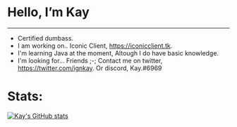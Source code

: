 # Hello, **I’m Kay**
---------------------------------
- Certified dumbass.
- I am working on.. Iconic Client, https://iconicclient.tk.
- I'm learning Java at the moment, Altough I do have basic knowledge.
- I'm looking for... Friends ;-;
Contact me on twitter, https://twitter.com/ignkay. Or discord, Kay.#6969

# Stats:
[![Kay's GitHub stats](https://github-readme-stats.vercel.app/api?username=IgnKay)](https://github.com/anuraghazra/github-readme-stats)

